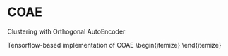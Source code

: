# COAE
Clustering with Orthogonal AutoEncoder

Tensorflow-based implementation of COAE
\begin{itemize}
\end{itemize}
